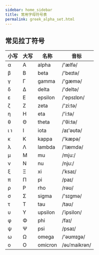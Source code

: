 ```yaml
---
sidebar: home_sidebar
title: 常用字母符号表
permalink: greek_alpha_set.html
---
```

## 常见拉丁符号

| 小写   | 大写   | 名称      | 音标         |
| ------ | ------ | -------- | ------------ |
| α      | Α      | alpha    | /'ælfə/      |
| β      | Β      | beta     | /'beɪtə/     |
| γ      | Γ      | gamma    | /'gæmə/      |
| δ      | Δ      | delta    | /'deltə/     |
| ε      | Ε      | epsilon  | /'epsɪlɒn/   |
| ζ      | Ζ      | zeta     | /'zi:tə/     |
| η      | Η      | eta      | /'i:tə/      |
| θ      | Θ      | theta    | /'θi:tə/     |
| ι   ℩  |  Ι     | iota     | /aɪ'əʊtə/    |
| κ      | Κ      | kappa    | /'kæpə/      |
| λ      | Λ      | lambda   | /'læmdə/     |
| μ      | Μ      | mu       | /mju:/       |
| ν      | Ν      | nu       | /nju:/       |
| ξ      | Ξ      | xi       | /ˈksaɪ/      |
| π      | Π      | pi       | /paɪ/        |
| ρ      | Ρ      | rho      | /rəʊ/        |
| σ      | Σ      | sigma    | /'sɪɡmə/     |
| τ      | Τ      | tau      | /taʊ/        |
| υ      | Υ      | upsilon  | /ˈipsilon/   |
| φ      | Φ      | phi      | /faɪ/        |
| ψ      | Ψ      | psi      | /psaɪ/       |
| ω      | Ω      | omega    | /'əʊmɪɡə/    |
| ο      | Ο      | omicron  | /əuˈmaikrən/ |
